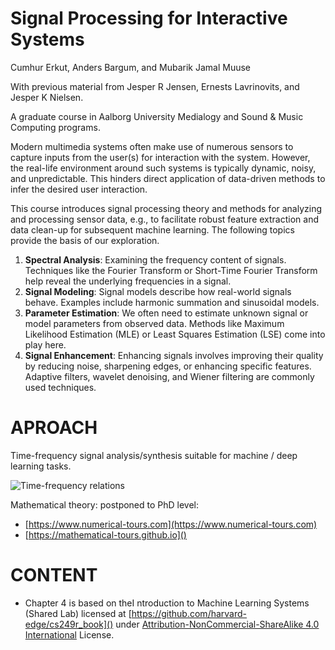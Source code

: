 Signal Processing for Interactive Systems
=========================================

Cumhur Erkut, Anders Bargum, and Mubarik Jamal Muuse

With previous material from Jesper R Jensen, Ernests Lavrinovits, and Jesper K Nielsen.

A graduate course in Aalborg University Medialogy and Sound & Music Computing programs.

Modern multimedia systems often make use of numerous sensors to capture inputs from the user(s) for interaction with the system.
However, the real-life environment around such systems is typically dynamic, noisy, and unpredictable.
This hinders direct application of data-driven methods to infer the desired user interaction.

This course introduces signal processing theory and methods for analyzing and processing sensor data, e.g., to facilitate robust feature extraction and data clean-up for subsequent machine learning. The following topics provide the basis of our exploration.

1. **Spectral Analysis**: Examining the frequency content of signals.
   Techniques like the Fourier Transform or Short-Time Fourier Transform help reveal the underlying frequencies in a signal.
2. **Signal Modeling**: Signal models describe how real-world signals behave.
   Examples include harmonic summation and  sinusoidal models.
3. **Parameter Estimation**: We often need to estimate unknown signal or model parameters from observed data.
   Methods like Maximum Likelihood Estimation (MLE) or Least Squares Estimation (LSE) come into play here.
4. **Signal Enhancement**: Enhancing signals involves improving their quality by reducing noise, sharpening edges, or enhancing specific features. Adaptive filters, wavelet denoising, and Wiener filtering are commonly used techniques.

# APROACH

Time-frequency signal analysis/synthesis suitable for machine / deep learning tasks.

![Time-frequency relations](TF.png)

Mathematical theory: postponed to PhD level:

- [https://www.numerical-tours.com](https://www.numerical-tours.com)
- [https://mathematical-tours.github.io]()

# CONTENT

* Chapter 4 is based on theI ntroduction to Machine Learning Systems (Shared Lab) licensed at [https://github.com/harvard-edge/cs249r_book]() under [Attribution-NonCommercial-ShareAlike 4.0 International](https://creativecommons.org/licenses/by-nc-sa/4.0/) License.
